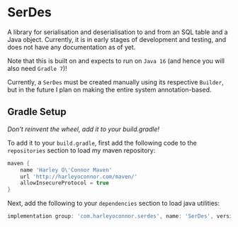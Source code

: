 # SerDes
A library for serialisation and deserialisation to and from an SQL table and a Java object. Currently, it is in early stages of development and testing, and does not have any documentation as of yet.

Note that this is built on and expects to run on `Java 16` (and hence you will also need `Gradle 7`)!

Currently, a `SerDes` must be created manually using its respective `Builder`, but in the future I plan on making the entire system annotation-based. 

## Gradle Setup
*Don't reinvent the wheel, add it to your build.gradle!*

To add it to your `build.gradle`, first add the following code to the `repositories` section to load my maven repository:

```groovy
maven {
    name 'Harley O\'Connor Maven'
    url 'http://harleyoconnor.com/maven/'
    allowInsecureProtocol = true
}
```

Next, add the following to your `dependencies` section to load java utilities:

```groovy
implementation group: 'com.harleyoconnor.serdes', name: 'SerDes', version: '0.0.3'
```
